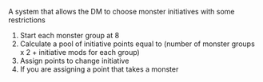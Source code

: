 A system that allows the DM to choose monster initiatives with some restrictions

1. Start each monster group at 8
2. Calculate a pool of initiative points equal to (number of monster groups x 2 + initiative mods for each group)
3. Assign points to change initiative
4. If you are assigning a point that takes a monster 